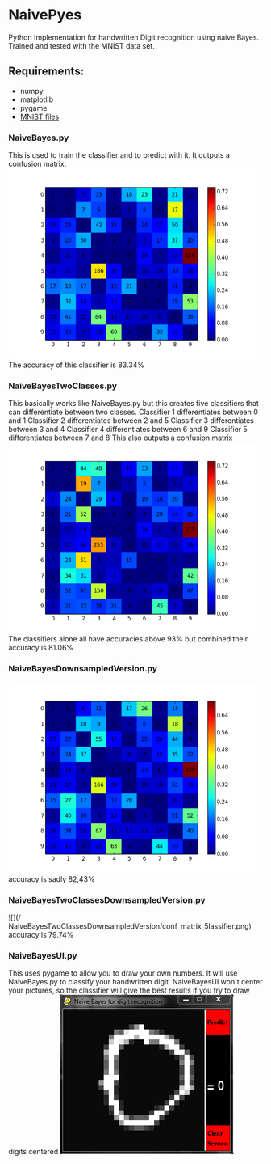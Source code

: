 NaivePyes
=========
Python Implementation for handwritten Digit recognition using naive Bayes.
Trained and tested with the MNIST data set.

## Requirements:
- numpy
- matplotlib
- pygame
- [MNIST files](http://yann.lecun.com/exdb/mnist/)

### NaiveBayes.py
This is used to train the classifier and to predict with it.
It outputs a confusion matrix.
![](/10classesNoSubsampling/conf_matrix.png)
The accuracy of this classifier is 83.34%

### NaiveBayesTwoClasses.py
This basically works like NaiveBayes.py but this creates
five classifiers that can differentiate between two classes.
Classifier 1 differentiates between 0 and 1
Classifier 2 differentiates between 2 and 5
Classifier 3 differentiates between 3 and 4
Classifier 4 differentiates between 6 and 9
Classifier 5 differentiates between 7 and 8
This also outputs a confusion matrix
![](/TwoClassesNoSubsampling/conf_matrix_5lassifier.png)
The classifiers alone all have accuracies above 93%
but combined their accuracy is 81.06%

### NaiveBayesDownsampledVersion.py
![](/NaiveBayesDownsampledVersion/conf_matrix.png)
accuracy is sadly 82,43%

### NaiveBayesTwoClassesDownsampledVersion.py
![](/ NaiveBayesTwoClassesDownsampledVersion/conf_matrix_5lassifier.png)
accuracy is 79.74%
 
### NaiveBayesUI.py
This uses pygame to allow you to draw your own numbers.
It will use NaiveBayes.py to classify your handwritten digit.
NaiveBayesUI won't center your pictures, so the classifier
will give the best results if you try to draw digits centered
![](/NaiveBayesUI.png)
